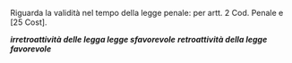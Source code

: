 Riguarda la validità nel tempo della legge penale:
per artt. 2 Cod. Penale e [25 Cost].

**_irretroattività delle legga legge sfavorevole_**
**_retroattività della legge favorevole_**